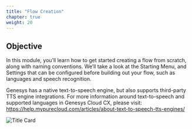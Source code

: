 ```yaml
---
title: "Flow Creation"
chapter: true
weight: 20
---
```


## Objective

In this module, you’ll learn how to get started creating a flow from scratch, along with naming conventions. We’ll take a look at the Starting Menu, and Settings that can be configured before building out your flow, such as languages and speech recognition. 

Genesys has a native text-to-speech engine, but also supports third-party TTS engine integrations. For more information around text-to-speech and supported languages in Genesys Cloud CX, please visit: https://help.mypurecloud.com/articles/about-text-to-speech-tts-engines/

![Title Card](/images/Title1.jpg)